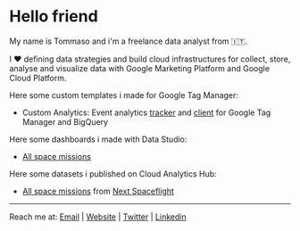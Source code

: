 # Hello friend

My name is Tommaso and i'm a freelance data analyst from 🇮🇹.

I ❤️ defining data strategies and build cloud infrastructures for collect, store, analyse and visualize data with Google Marketing Platform and Google Cloud Platform.

Here some custom templates i made for Google Tag Manager:
- Custom Analytics: Event analytics [tracker](https://github.com/tommasomoretti/cs-tracker) and [client](https://github.com/tommasomoretti/ss-client) for Google Tag Manager and BigQuery

Here some dashboards i made with Data Studio:
- [All space missions](https://datastudio.google.com/u/0/reporting/c013eca9-9d6f-4fbe-89cd-2e7357a48724/)

Here some datasets i published on Cloud Analytics Hub:
- [All space missions](https://console.cloud.google.com/bigquery(analyticshub:projects/927812107311/locations/eu/dataExchanges/all_space_missions_1801cd49715/listings/all_space_missions_1801cd9607d)) from [Next Spaceflight](https://nextspaceflight.com/)

---

Reach me at: [Email](mailto:hello@tommasomoretti.com) | [Website](https://tommasomoretti.com/) | [Twitter](https://twitter.com/tommoretti88) | [Linkedin](https://www.linkedin.com/in/tommasomoretti/)
